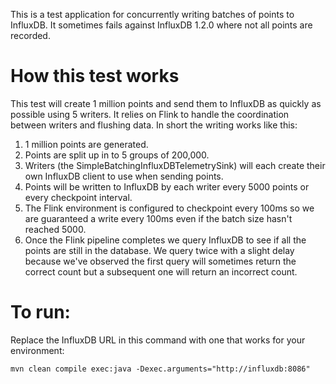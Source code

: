 This is a test application for concurrently writing batches of points to
InfluxDB. It sometimes fails against InfluxDB 1.2.0 where not all points are
recorded.

# How this test works
This test will create 1 million points and send them to InfluxDB as quickly as
possible using 5 writers. It relies on Flink to handle the coordination between
writers and flushing data. In short the writing works like this:

1. 1 million points are generated.
1. Points are split up in to 5 groups of 200,000.
1. Writers (the SimpleBatchingInfluxDBTelemetrySink) will each create their own
InfluxDB client to use when sending points.
1. Points will be written to InfluxDB by each writer every 5000 points or every
checkpoint interval.
1. The Flink environment is configured to checkpoint every 100ms so we are
guaranteed a write every 100ms even if the batch size hasn't reached 5000.
1. Once the Flink pipeline completes we query InfluxDB to see if all the points
are still in the database. We query twice with a slight delay because we've
observed the first query will sometimes return the correct count but a
subsequent one will return an incorrect count.

# To run:
Replace the InfluxDB URL in this command with one that works for your
environment:

    mvn clean compile exec:java -Dexec.arguments="http://influxdb:8086"

